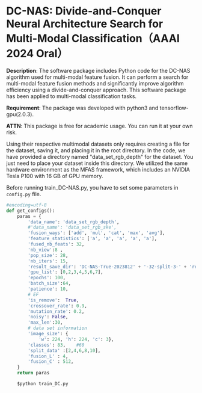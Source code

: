 # **DC-NAS: Divide-and-Conquer Neural Architecture Search for Multi-Modal Classification（AAAI 2024 Oral）**
**Description**: The software package includes Python code for the DC-NAS algorithm used for multi-modal feature fusion.
It can perform a search for multi-modal feature fusion methods and significantly improve algorithm efficiency using a divide-and-conquer approach.
This software package has been applied to multi-modal classification tasks.

**Requirement**: The package was developed with python3 and tensorflow-gpu(2.0.3).

**ATTN**: This package is free for academic usage. You can run it at your own risk.


Using their respective multimodal datasets only requires creating a file for the dataset, saving it, and placing it in the root directory.
In the code, we have provided a directory named "data_set_rgb_depth" for the dataset. You just need to place your dataset inside this directory.
We utilized the same hardware environment as the MFAS framework, which includes an NVIDIA Tesla P100 with 16 GB of GPU memory.


Before running train_DC-NAS.py, you have to set some parameters in ```config.py``` file.

```python
#encoding=utf-8
def get_configs():
    paras = {
        'data_name': 'data_set_rgb_depth',  
        #'data_name': 'data_set_rgb_ske',
        'fusion_ways': ['add', 'mul', 'cat', 'max', 'avg'], 
        'feature_statistics': ['a', 'a', 'a', 'a', 'a'],
        'fused_nb_feats': 32,
        'nb_view':8 ,
        'pop_size': 28,
        'nb_iters': 15,
        'result_save_dir': 'DC-NAS-True-2023812' + '-32-split-3-' + 'result',
        'gpu_list': [0,2,3,4,5,6,7],
        'epochs': 100,
        'batch_size':64,
        'patience': 10,
        # EF
        'is_remove':  True,
        'crossover_rate': 0.9,
        'mutation_rate': 0.2,
        'noisy': False,
        'max_len':30,
        # data set information
        'image_size': {
            'w': 224, 'h': 224, 'c': 3},
        'classes': 83,    #60
        'split_data' :[2,4,6,8,10],
        'fusion_L' : 4,
        'fusion_C' : 512,
    }
    return paras
```

```python
    $python train_DC.py
```
